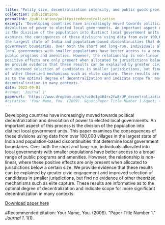 ```yaml
---
title: "Polity size, decentralization intensity, and public goods provision: evidence from India"
collection: publications
permalink: /publication/politysizedecentralization
excerpt: 'Developing countries have increasingly moved towards political decentralization and
devolution of power to elected local governments. An important aspect of this process
is the division of the population into distinct local government units. This paper
examines the consequences of these divisions using data from over 100,000 villages in
the largest state of India and population-based discontinuities that determine local
government boundaries. Over both the short and long-run, individuals allocated into
local governments with smaller populations have better access to a broad range of
public programs and amenities. However, the relationship is non-linear, where these
positive effects are only present when allocated to jurisdictions below a certain size.
We provide evidence that these results can be explained by greater civic engagement
and improved selection of candidates in smaller jurisdictions, but find no evidence
of other theorized mechanisms such as elite capture. These results are informative
as to the optimal degree of decentralization and indicate scope for more significant
decentralization in many contexts.'
date: 2022-09-01
#venue: 'Journal 1'
paperurl: 'https://www.dropbox.com/s/uz0c1g464rx2fw8/UP_decentralization.pdf?dl=1'
#citation: 'Your Name, You. (2009). &quot;Paper Title Number 1.&quot; <i>Journal 1</i>. 1(1).'
---
```

Developing countries have increasingly moved towards political decentralization and
devolution of power to elected local governments. An important aspect of this process
is the division of the population into distinct local government units. This paper
examines the consequences of these divisions using data from over 100,000 villages in
the largest state of India and population-based discontinuities that determine local
government boundaries. Over both the short and long-run, individuals allocated into
local governments with smaller populations have better access to a broad range of
public programs and amenities. However, the relationship is non-linear, where these
positive effects are only present when allocated to jurisdictions below a certain size.
We provide evidence that these results can be explained by greater civic engagement
and improved selection of candidates in smaller jurisdictions, but find no evidence
of other theorized mechanisms such as elite capture. These results are informative
as to the optimal degree of decentralization and indicate scope for more significant
decentralization in many contexts.

[Download paper here](https://www.dropbox.com/s/uz0c1g464rx2fw8/UP_decentralization.pdf?dl=1)

#Recommended citation: Your Name, You. (2009). "Paper Title Number 1." <i>Journal 1</i>. 1(1).
